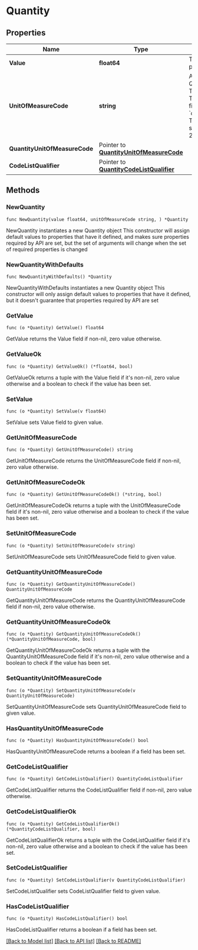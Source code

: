 # Quantity

## Properties

Name | Type | Description | Notes
------------ | ------------- | ------------- | -------------
**Value** | **float64** | Total quantity of the prescription. | 
**UnitOfMeasureCode** | **string** | A NCI Code, NCPDP Drug QuantityUnitOfMeasure Terminology, e.g., C48542. This shape is deprecated: This field will be replaced by &#x60;quantityUnitOfMeasureCode&#x60;. This field will no longer be supported starting from 2025-03-12. | 
**QuantityUnitOfMeasureCode** | Pointer to [**QuantityUnitOfMeasureCode**](QuantityUnitOfMeasureCode.md) |  | [optional] 
**CodeListQualifier** | Pointer to [**QuantityCodeListQualifier**](QuantityCodeListQualifier.md) |  | [optional] 

## Methods

### NewQuantity

`func NewQuantity(value float64, unitOfMeasureCode string, ) *Quantity`

NewQuantity instantiates a new Quantity object
This constructor will assign default values to properties that have it defined,
and makes sure properties required by API are set, but the set of arguments
will change when the set of required properties is changed

### NewQuantityWithDefaults

`func NewQuantityWithDefaults() *Quantity`

NewQuantityWithDefaults instantiates a new Quantity object
This constructor will only assign default values to properties that have it defined,
but it doesn't guarantee that properties required by API are set

### GetValue

`func (o *Quantity) GetValue() float64`

GetValue returns the Value field if non-nil, zero value otherwise.

### GetValueOk

`func (o *Quantity) GetValueOk() (*float64, bool)`

GetValueOk returns a tuple with the Value field if it's non-nil, zero value otherwise
and a boolean to check if the value has been set.

### SetValue

`func (o *Quantity) SetValue(v float64)`

SetValue sets Value field to given value.


### GetUnitOfMeasureCode

`func (o *Quantity) GetUnitOfMeasureCode() string`

GetUnitOfMeasureCode returns the UnitOfMeasureCode field if non-nil, zero value otherwise.

### GetUnitOfMeasureCodeOk

`func (o *Quantity) GetUnitOfMeasureCodeOk() (*string, bool)`

GetUnitOfMeasureCodeOk returns a tuple with the UnitOfMeasureCode field if it's non-nil, zero value otherwise
and a boolean to check if the value has been set.

### SetUnitOfMeasureCode

`func (o *Quantity) SetUnitOfMeasureCode(v string)`

SetUnitOfMeasureCode sets UnitOfMeasureCode field to given value.


### GetQuantityUnitOfMeasureCode

`func (o *Quantity) GetQuantityUnitOfMeasureCode() QuantityUnitOfMeasureCode`

GetQuantityUnitOfMeasureCode returns the QuantityUnitOfMeasureCode field if non-nil, zero value otherwise.

### GetQuantityUnitOfMeasureCodeOk

`func (o *Quantity) GetQuantityUnitOfMeasureCodeOk() (*QuantityUnitOfMeasureCode, bool)`

GetQuantityUnitOfMeasureCodeOk returns a tuple with the QuantityUnitOfMeasureCode field if it's non-nil, zero value otherwise
and a boolean to check if the value has been set.

### SetQuantityUnitOfMeasureCode

`func (o *Quantity) SetQuantityUnitOfMeasureCode(v QuantityUnitOfMeasureCode)`

SetQuantityUnitOfMeasureCode sets QuantityUnitOfMeasureCode field to given value.

### HasQuantityUnitOfMeasureCode

`func (o *Quantity) HasQuantityUnitOfMeasureCode() bool`

HasQuantityUnitOfMeasureCode returns a boolean if a field has been set.

### GetCodeListQualifier

`func (o *Quantity) GetCodeListQualifier() QuantityCodeListQualifier`

GetCodeListQualifier returns the CodeListQualifier field if non-nil, zero value otherwise.

### GetCodeListQualifierOk

`func (o *Quantity) GetCodeListQualifierOk() (*QuantityCodeListQualifier, bool)`

GetCodeListQualifierOk returns a tuple with the CodeListQualifier field if it's non-nil, zero value otherwise
and a boolean to check if the value has been set.

### SetCodeListQualifier

`func (o *Quantity) SetCodeListQualifier(v QuantityCodeListQualifier)`

SetCodeListQualifier sets CodeListQualifier field to given value.

### HasCodeListQualifier

`func (o *Quantity) HasCodeListQualifier() bool`

HasCodeListQualifier returns a boolean if a field has been set.


[[Back to Model list]](../README.md#documentation-for-models) [[Back to API list]](../README.md#documentation-for-api-endpoints) [[Back to README]](../README.md)


